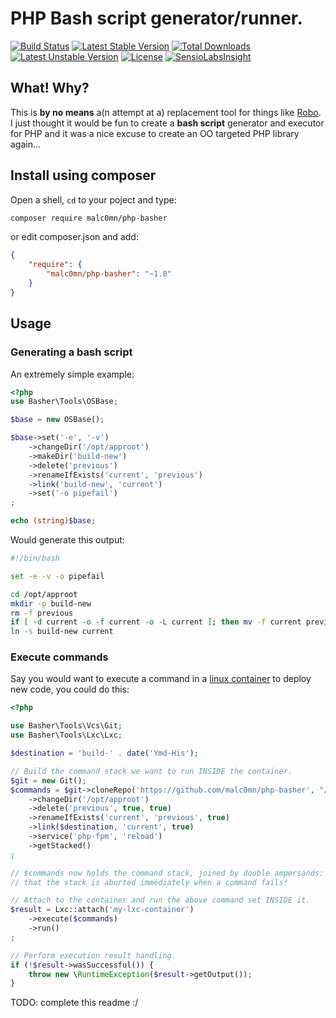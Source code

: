 PHP Bash script generator/runner.
=================================

[![Build Status](https://travis-ci.org/malc0mn/php-basher.svg?branch=master)](https://travis-ci.org/malc0mn/php-basher)
[![Latest Stable Version](https://poser.pugx.org/malc0mn/php-basher/v/stable)](https://packagist.org/packages/malc0mn/php-basher)
[![Total Downloads](https://poser.pugx.org/malc0mn/php-basher/downloads)](https://packagist.org/packages/malc0mn/php-basher)
[![Latest Unstable Version](https://poser.pugx.org/malc0mn/php-basher/v/unstable)](https://packagist.org/packages/malc0mn/php-basher)
[![License](https://poser.pugx.org/malc0mn/php-basher/license)](https://packagist.org/packages/malc0mn/php-basher)
[![SensioLabsInsight](https://insight.sensiolabs.com/projects/a97a636f-4366-45c8-bcbc-94b004d66218/mini.png)](https://insight.sensiolabs.com/projects/a97a636f-4366-45c8-bcbc-94b004d66218)

## What! Why?

This is **by no means** a(n attempt at a) replacement tool for things like [Robo](https://github.com/consolidation/Robo).
I just thought it would be fun to create a **bash script** generator and executor
for PHP and it was a nice excuse to create an OO targeted PHP library again...

## Install using composer

Open a shell, `cd` to your poject and type:

```sh
composer require malc0mn/php-basher
```

or edit composer.json and add:

```json
{
    "require": {
        "malc0mn/php-basher": "~1.0"
    }
}
```

## Usage

### Generating a bash script

An extremely simple example:

```php
<?php
use Basher\Tools\OSBase;

$base = new OSBase();

$base->set('-e', '-v')
    ->changeDir('/opt/approot')
    ->makeDir('build-new')
    ->delete('previous')
    ->renameIfExists('current', 'previous')
    ->link('build-new', 'current')
    ->set('-o pipefail')
;

echo (string)$base;
```

Would generate this output:

```bash
#!/bin/bash

set -e -v -o pipefail

cd /opt/approot
mkdir -p build-new
rm -f previous
if [ -d current -o -f current -o -L current ]; then mv -f current previous ; fi
ln -s build-new current

```

### Execute commands

Say you would want to execute a command in a [linux container](https://linuxcontainers.org/)
to deploy new code, you could do this:

```php
<?php

use Basher\Tools\Vcs\Git;
use Basher\Tools\Lxc\Lxc;

$destination = 'build-' . date('Ymd-His');

// Build the command stack we want to run INSIDE the container.
$git = new Git();
$commands = $git->cloneRepo('https://github.com/malc0mn/php-basher', "/opt/approot/$destination", 'master')
    ->changeDir('/opt/approot')
    ->delete('previous', true, true)
    ->renameIfExists('current', 'previous', true)
    ->link($destination, 'current', true)
    ->service('php-fpm', 'reload')
    ->getStacked()
;

// $commands now holds the command stack, joined by double ampersands: '&&' so
// that the stack is aborted immediately when a command fails!

// Attach to the container and run the above command set INSIDE it.
$result = Lxc::attach('my-lxc-container')
    ->execute($commands)
    ->run()
;

// Perform execution result handling.
if (!$result->wasSuccessful()) {
    throw new \RuntimeException($result->getOutput());
}
```

TODO: complete this readme :/
